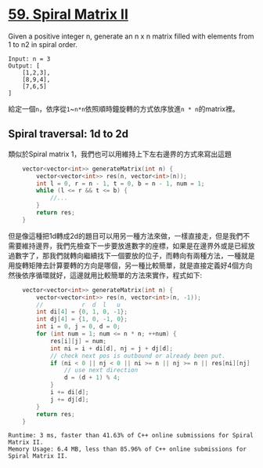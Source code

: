 # [59. Spiral Matrix II](https://leetcode.com/problems/spiral-matrix-ii/)

Given a positive integer n, generate an n x n matrix filled with elements from 1 to n2 in spiral order.

```
Input: n = 3
Output: [
    [1,2,3],
    [8,9,4],
    [7,6,5]
]
```

給定一個`n`，依序從`1`~`n*n`依照順時鐘旋轉的方式依序放進`n * n`的matrix裡。

## Spiral traversal: 1d to 2d
類似於Spiral matrix 1，我們也可以用維持上下左右邊界的方式來寫出這題

```cpp
    vector<vector<int>> generateMatrix(int n) {
        vector<vector<int>> res(n, vector<int>(n));
        int l = 0, r = n - 1, t = 0, b = n - 1, num = 1;
        while (l <= r && t <= b) {
            //...
        }
        return res;
    }
```

但是像這種把1d轉成2d的題目可以用另一種方法來做，一樣直接走，但是我們不需要維持邊界，我們先檢查下一步要放進數字的座標，如果是在邊界外或是已經放過數字了，那我們就轉向繼續找下一個要放的位子，而轉向有兩種方法，一種就是用旋轉矩陣去計算要轉的方向是哪個，另一種比較簡單，就是直接定義好4個方向然後依序循環就好，這邊就用比較簡單的方法來實作，程式如下:

```cpp
    vector<vector<int>> generateMatrix(int n) {
        vector<vector<int>> res(n, vector<int>(n, -1));
        //           r  d  l   u
        int di[4] = {0, 1, 0, -1};
        int dj[4] = {1, 0, -1, 0};
        int i = 0, j = 0, d = 0;
        for (int num = 1; num <= n * n; ++num) {
            res[i][j] = num;
            int ni = i + di[d], nj = j + dj[d];
            // check next pos is outbound or already been put.
            if (ni < 0 || nj < 0 || ni >= n || nj >= n || res[ni][nj] != -1) {
                // use next direction
                d = (d + 1) % 4;
            }
            i += di[d];
            j += dj[d];
        }
        return res;
    }
```

```
Runtime: 3 ms, faster than 41.63% of C++ online submissions for Spiral Matrix II.
Memory Usage: 6.4 MB, less than 85.96% of C++ online submissions for Spiral Matrix II.
```
